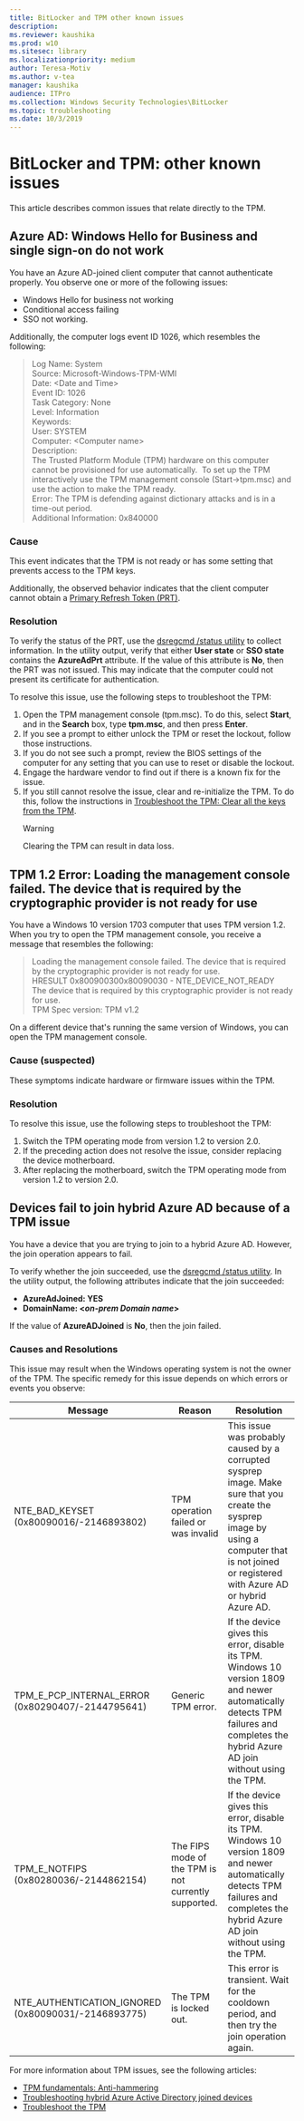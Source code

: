 ```yaml
---
title: BitLocker and TPM other known issues
description: 
ms.reviewer: kaushika
ms.prod: w10
ms.sitesec: library
ms.localizationpriority: medium
author: Teresa-Motiv
ms.author: v-tea
manager: kaushika
audience: ITPro
ms.collection: Windows Security Technologies\BitLocker
ms.topic: troubleshooting
ms.date: 10/3/2019
---
```


# BitLocker and TPM: other known issues

This article describes common issues that relate directly to the TPM.

## Azure AD: Windows Hello for Business and single sign-on do not work

You have an Azure AD-joined client computer that cannot authenticate properly. You observe one or more of the following issues:

- Windows Hello for business not working
- Conditional access failing
- SSO not working.

Additionally, the computer logs event ID 1026, which resembles the following:

> Log Name: System  
> Source: Microsoft-Windows-TPM-WMI  
> Date: \<Date and Time>  
> Event ID: 1026  
> Task Category: None  
> Level: Information  
> Keywords:  
> User: SYSTEM  
> Computer: \<Computer name\>  
> Description:  
> The Trusted Platform Module (TPM) hardware on this computer cannot be provisioned for use automatically.  To set up the TPM interactively use the TPM management console (Start-\>tpm.msc) and use the action to make the TPM ready.  
> Error: The TPM is defending against dictionary attacks and is in a time-out period.  
> Additional Information: 0x840000  

### Cause

This event indicates that the TPM is not ready or has some setting that prevents access to the TPM keys.  

Additionally, the observed behavior indicates that the client computer cannot obtain a [Primary Refresh Token (PRT)](https://docs.microsoft.com/azure/active-directory/devices/concept-primary-refresh-token).  

### Resolution

To verify the status of the PRT, use the [dsregcmd /status utility](https://docs.microsoft.com/azure/active-directory/devices/troubleshoot-device-dsregcmd) to collect information. In the utility output, verify that either **User state** or **SSO state** contains the **AzureAdPrt** attribute. If the value of this attribute is **No**, then the PRT was not issued. This may indicate that the computer could not present its certificate for authentication.

To resolve this issue, use the following steps to troubleshoot the TPM:

1. Open the TPM management console (tpm.msc). To do this, select **Start**, and in the **Search** box, type **tpm.msc**, and then press **Enter**.
1. If you see a prompt to either unlock the TPM or reset the lockout, follow those instructions.  
1. If you do not see such a prompt, review the BIOS settings of the computer for any setting that you can use to reset or disable the lockout.
1. Engage the hardware vendor to find out if there is a known fix for the issue.
1. If you still cannot resolve the issue, clear and re-initialize the TPM. To do this, follow the instructions in [Troubleshoot the TPM: Clear all the keys from the TPM](https://docs.microsoft.com/windows/security/information-protection/tpm/initialize-and-configure-ownership-of-the-tpm#clear-all-the-keys-from-the-tpm).
   > [!WARNING]
   > Clearing the TPM can result in data loss.  

## TPM 1.2 Error: Loading the management console failed. The device that is required by the cryptographic provider is not ready for use

You have a Windows 10 version 1703 computer that uses TPM version 1.2. When you try to open the TPM management console, you receive a message that resembles the following:

> Loading the management console failed. The device that is required by the cryptographic provider is not ready for use.  
> HRESULT 0x800900300x80090030 - NTE\_DEVICE\_NOT\_READY  
> The device that is required by this cryptographic provider is not ready for use.  
> TPM Spec version: TPM v1.2  

On a different device that's running the same version of Windows, you can open the TPM management console.

### Cause (suspected)

These symptoms indicate hardware or firmware issues within the TPM.

### Resolution

To resolve this issue, use the following steps to troubleshoot the TPM:

1. Switch the TPM operating mode from version 1.2 to version 2.0.
1. If the preceding action does not resolve the issue, consider replacing the device motherboard.
1. After replacing the motherboard, switch the TPM operating mode from version 1.2 to version 2.0.

## Devices fail to join hybrid Azure AD because of a TPM issue

You have a device that you are trying to join to a hybrid Azure AD. However, the join operation appears to fail.

To verify whether the join succeeded, use the [dsregcmd /status utility](https://docs.microsoft.com/azure/active-directory/devices/troubleshoot-device-dsregcmd). In the utility output, the following attributes indicate that the join succeeded:

- **AzureAdJoined: YES**
- **DomainName: \<*on-prem Domain name*\>**

If the value of **AzureADJoined** is **No**, then the join failed. 

### Causes and Resolutions

This issue may result when the Windows operating system is not the owner of the TPM. The specific remedy for this issue depends on which errors or events you observe:

|Message |Reason | Resolution|
| - | - | - |
|NTE\_BAD\_KEYSET (0x80090016/-2146893802) |TPM operation failed or was invalid |This issue was probably caused by a corrupted sysprep image. Make sure that you create the sysprep image by using a computer that is not joined or registered with Azure AD or hybrid Azure AD. |
|TPM\_E\_PCP\_INTERNAL\_ERROR (0x80290407/-2144795641) |Generic TPM error. |If the device gives this error, disable its TPM. Windows 10 version 1809 and newer automatically detects TPM failures and completes the hybrid Azure AD join without using the TPM. |
|TPM\_E\_NOTFIPS (0x80280036/-2144862154) |The FIPS mode of the TPM is not currently supported. |If the device gives this error, disable its TPM. Windows 10 version 1809 and newer automatically detects TPM failures and completes the hybrid Azure AD join without using the TPM. |
|NTE\_AUTHENTICATION\_IGNORED (0x80090031/-2146893775) |The TPM is locked out. |This error is transient. Wait for the cooldown period, and then try the join operation again. |

For more information about TPM issues, see the following articles:

- [TPM fundamentals: Anti-hammering](https://docs.microsoft.com/windows/security/information-protection/tpm/tpm-fundamentals#anti-hammering)
- [Troubleshooting hybrid Azure Active Directory joined devices](https://docs.microsoft.com/azure/active-directory/devices/troubleshoot-hybrid-join-windows-current)
- [Troubleshoot the TPM](https://docs.microsoft.com/windows/security/information-protection/tpm/initialize-and-configure-ownership-of-the-tpm)
